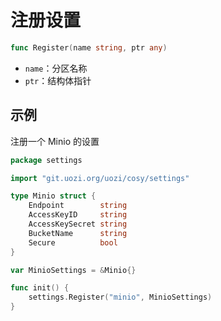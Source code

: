 # 注册设置

```go
func Register(name string, ptr any)
```

- `name`：分区名称
- `ptr`：结构体指针

## 示例
注册一个 Minio 的设置

```go
package settings

import "git.uozi.org/uozi/cosy/settings"

type Minio struct {
	Endpoint        string
	AccessKeyID     string
	AccessKeySecret string
	BucketName      string
	Secure          bool
}

var MinioSettings = &Minio{}

func init() {
	settings.Register("minio", MinioSettings)
}
```
